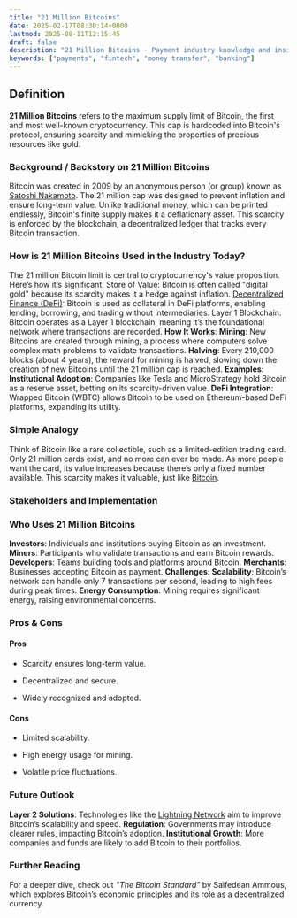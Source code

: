 ```yaml
---
title: "21 Million Bitcoins"
date: 2025-02-17T08:30:14+0000
lastmod: 2025-08-11T12:15:45
draft: false
description: "21 Million Bitcoins - Payment industry knowledge and insights"
keywords: ["payments", "fintech", "money transfer", "banking"]
---
```


## Definition

**21 Million Bitcoins** refers to the maximum supply limit of Bitcoin, the first and most well-known cryptocurrency. This cap is hardcoded into Bitcoin's protocol, ensuring scarcity and mimicking the properties of precious resources like gold.

### Background / Backstory on 21 Million Bitcoins

Bitcoin was created in 2009 by an anonymous person (or group) known as [Satoshi Nakamoto](https://faisalkhanllc.xyz/resources/payments-wiki/s/satoshi-nakamoto/). The 21 million cap was designed to prevent inflation and ensure long-term value. Unlike traditional money, which can be printed endlessly, Bitcoin's finite supply makes it a deflationary asset. This scarcity is enforced by the blockchain, a decentralized ledger that tracks every Bitcoin transaction.

### How is 21 Million Bitcoins Used in the Industry Today?

The 21 million Bitcoin limit is central to cryptocurrency's value proposition. Here’s how it’s significant: Store of Value: Bitcoin is often called "digital gold" because its scarcity makes it a hedge against inflation. [Decentralized Finance (DeFi)](https://faisalkhanllc.xyz/resources/payments-wiki/d/decentralized-finance-defi/): Bitcoin is used as collateral in DeFi platforms, enabling lending, borrowing, and trading without intermediaries. Layer 1 Blockchain: Bitcoin operates as a Layer 1 blockchain, meaning it’s the foundational network where transactions are recorded. 
**How It Works**: **Mining**: New Bitcoins are created through mining, a process where computers solve complex math problems to validate transactions. **Halving**: Every 210,000 blocks (about 4 years), the reward for mining is halved, slowing down the creation of new Bitcoins until the 21 million cap is reached. 
**Examples**: **Institutional Adoption**: Companies like Tesla and MicroStrategy hold Bitcoin as a reserve asset, betting on its scarcity-driven value. **DeFi Integration**: Wrapped Bitcoin (WBTC) allows Bitcoin to be used on Ethereum-based DeFi platforms, expanding its utility.

### Simple Analogy

Think of Bitcoin like a rare collectible, such as a limited-edition trading card. Only 21 million cards exist, and no more can ever be made. As more people want the card, its value increases because there’s only a fixed number available. This scarcity makes it valuable, just like [Bitcoin](https://faisalkhanllc.xyz/resources/payments-wiki/b/bitcoin/).

### Stakeholders and Implementation

### Who Uses 21 Million Bitcoins

**Investors**: Individuals and institutions buying Bitcoin as an investment. **Miners**: Participants who validate transactions and earn Bitcoin rewards. **Developers**: Teams building tools and platforms around Bitcoin. 
**Merchants**: Businesses accepting Bitcoin as payment. 
**Challenges**: **Scalability**: Bitcoin’s network can handle only 7 transactions per second, leading to high fees during peak times.
**Energy Consumption**: Mining requires significant energy, raising environmental concerns.

### Pros & Cons

#### Pros

- Scarcity ensures long-term value. 

- Decentralized and secure. 

- Widely recognized and adopted. 

#### Cons

- Limited scalability. 

- High energy usage for mining. 

- Volatile price fluctuations.

### Future Outlook

**Layer 2 Solutions**: Technologies like the [Lightning Network](https://faisalkhanllc.xyz/resources/payments-wiki/l/lightning-network/) aim to improve Bitcoin’s scalability and speed. 
**Regulation**: Governments may introduce clearer rules, impacting Bitcoin’s adoption. 
**Institutional Growth**: More companies and funds are likely to add Bitcoin to their portfolios.

### Further Reading

For a deeper dive, check out *"The Bitcoin Standard"* by Saifedean Ammous, which explores Bitcoin’s economic principles and its role as a decentralized currency.

##